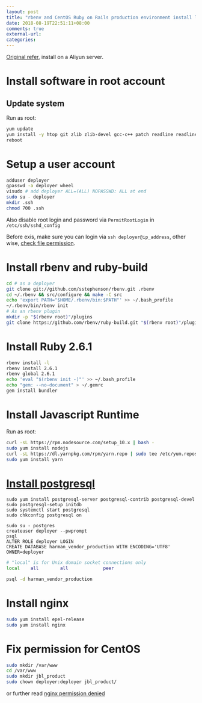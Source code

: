 ```yaml
---
layout: post
title: "rbenv and CentOS Ruby on Rails production environment install log"
date: 2018-08-19T22:51:11+08:00
comments: true
external-url:
categories:
---
```


[Original refer](https://www.digitalocean.com/community/tutorials/how-to-install-ruby-on-rails-with-rbenv-on-centos-7), install on a Aliyun server.

# Install software in root account

## Update system

Run as root:

```bash
yum update
yum install -y htop git zlib zlib-devel gcc-c++ patch readline readline-devel libyaml-devel libffi-devel openssl-devel make bzip2 autoconf automake libtool bison curl sqlite-devel
reboot
```

# Setup a user account

```bash
adduser deployer
gpasswd -a deployer wheel
visudo # add deployer ALL=(ALL) NOPASSWD: ALL at end
sudo su - deployer
mkdir .ssh
chmod 700 .ssh
```

Also disable root login and password via `PermitRootLogin` in `/etc/ssh/sshd_config`

Before exis, make sure you can login via `ssh deployer@ip_address`, other wise, [check file permission](https://unix.stackexchange.com/a/36687/303385).

# Install rbenv and ruby-build

```bash
cd # as a deployer
git clone git://github.com/sstephenson/rbenv.git .rbenv
cd ~/.rbenv && src/configure && make -C src
echo 'export PATH="$HOME/.rbenv/bin:$PATH"' >> ~/.bash_profile
~/.rbenv/bin/rbenv init
# As an rbenv plugin
mkdir -p "$(rbenv root)"/plugins
git clone https://github.com/rbenv/ruby-build.git "$(rbenv root)"/plugins/ruby-build
```

# Install Ruby 2.6.1

```bash
rbenv install -l
rbenv install 2.6.1
rbenv global 2.6.1
echo 'eval "$(rbenv init -)"' >> ~/.bash_profile
echo "gem: --no-document" > ~/.gemrc
gem install bundler
```

# Install Javascript Runtime

Run as root:

```bash
curl -sL https://rpm.nodesource.com/setup_10.x | bash -
sudo yum install nodejs
curl -sL https://dl.yarnpkg.com/rpm/yarn.repo | sudo tee /etc/yum.repos.d/yarn.repo
sudo yum install yarn
```

# [Install postgresql](https://www.linode.com/docs/databases/postgresql/how-to-install-postgresql-relational-databases-on-centos-7/)

```
sudo yum install postgresql-server postgresql-contrib postgresql-devel
sudo postgresql-setup initdb
sudo systemctl start postgresql
sudo chkconfig postgresql on
```

```
sudo su - postgres
createuser deployer --pwprompt
psql
ALTER ROLE deployer LOGIN
CREATE DATABASE harman_vendor_production WITH ENCODING='UTF8' OWNER=deployer
```

```bash /var/lib/pgsql/data/pg_hba.conf
# "local" is for Unix domain socket connections only
local    all        all             peer
```

```bash
psql -d harman_vendor_production
```

# Install nginx

```bash
sudo yum install epel-release
sudo yum install nginx
```

# Fix permission for CentOS

```bash
sudo mkdir /var/www
cd /var/www
sudo mkdir jbl_product
sudo chown deployer:deployer jbl_product/
```

or further read [nginx permission denied](https://stackoverflow.com/questions/23948527/13-permission-denied-while-connecting-to-upstreamnginx)
